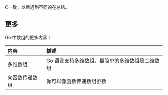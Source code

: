 C一致，以后遇到不同的在总结。



## 更多

Go 中数组的更多内容：

| 内容 | 描述 |
| :--- | :--- |
| 多维数组 | Go 语言支持多维数组，最简单的多维数组是二维数组 |
| 向函数传递数组 | 你可以像函数传递数组参数 |



